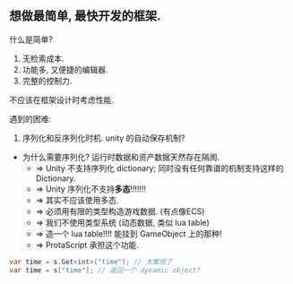 ## 想做最简单, 最快开发的框架.
什么是简单?
1. 无检索成本.
2. 功能多, 又便捷的编辑器.
3. 完整的控制力.


不应该在框架设计时考虑性能.



遇到的困难:
1. 序列化和反序列化时机. unity 的自动保存机制?
* 为什么需要序列化? 运行时数据和资产数据天然存在隔阂.
    * => Unity 不支持序列化 dictionary; 同时没有任何靠谱的机制支持这样的 Dictionary.
    * => Unity 序列化不支持**多态**!!!!!!!
    * => 其实不应该使用多态.
    * => 必须用有限的类型构造游戏数据. (有点像ECS)
    * => 我们不使用类型系统 (动态数据, 类似 lua table)
    * => 造一个 lua table!!!! 能挂到 GameObject 上的那种!
    * => ProtaScript 承担这个功能.
```C#
var time = s.Get<int>("time"); // 太繁琐了
var time = s["time"]; // 返回一个 dynamic object?
```